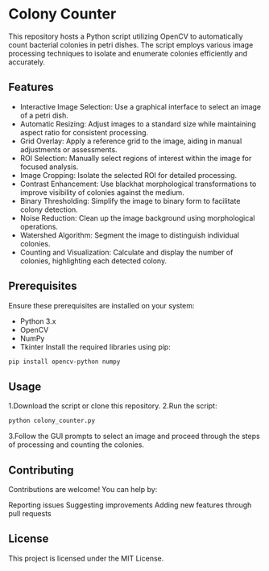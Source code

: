 # Colony Counter
This repository hosts a Python script utilizing OpenCV to automatically count bacterial colonies in petri dishes. The script employs various image processing techniques to isolate and enumerate colonies efficiently and accurately.

## Features
- Interactive Image Selection: Use a graphical interface to select an image of a petri dish.
- Automatic Resizing: Adjust images to a standard size while maintaining aspect ratio for consistent processing.
- Grid Overlay: Apply a reference grid to the image, aiding in manual adjustments or assessments.
- ROI Selection: Manually select regions of interest within the image for focused analysis.
- Image Cropping: Isolate the selected ROI for detailed processing.
- Contrast Enhancement: Use blackhat morphological transformations to improve visibility of colonies against the medium.
- Binary Thresholding: Simplify the image to binary form to facilitate colony detection.
- Noise Reduction: Clean up the image background using morphological operations.
- Watershed Algorithm: Segment the image to distinguish individual colonies.
- Counting and Visualization: Calculate and display the number of colonies, highlighting each detected colony.

## Prerequisites
Ensure these prerequisites are installed on your system:

- Python 3.x
- OpenCV
- NumPy
- Tkinter
Install the required libraries using pip:

```bash
pip install opencv-python numpy
```

## Usage
1.Download the script or clone this repository.
2.Run the script:

```bash
python colony_counter.py
```
3.Follow the GUI prompts to select an image and proceed through the steps of processing and counting the colonies.

## Contributing
Contributions are welcome! You can help by:

Reporting issues
Suggesting improvements
Adding new features through pull requests

## License
This project is licensed under the MIT License.
